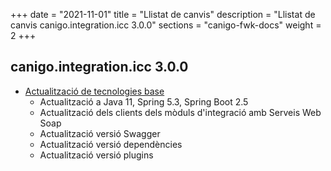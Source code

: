 +++
date        = "2021-11-01"
title       = "Llistat de canvis"
description = "Llistat de canvis canigo.integration.icc 3.0.0"
sections    = "canigo-fwk-docs"
weight		= 2
+++

## canigo.integration.icc 3.0.0

- [Actualització de tecnologies base](/noticies/2021-10-25-CAN-actualitzacio-canigo-3_6_0/)
   - Actualització a Java 11, Spring 5.3, Spring Boot 2.5
   - Actualització dels clients dels mòduls d'integració amb Serveis Web Soap
   - Actualització versió Swagger
   - Actualització versió dependències
   - Actualització versió plugins